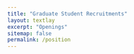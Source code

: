 ```yaml
---
title: "Graduate Student Recruitments"
layout: textlay
excerpt: "Openings"
sitemap: false
permalink: /position
---
```


<style>
  .centered-image {
    display: block;
    margin: 0 auto;
  }

  
<p class="title-center">Position Opening</p>


<figure>
<img src="{{ site.url }}{{ site.baseurl }}/images/English Version.jpg" width="80%" class="centered-image" style="margin-bottom:100px;">



